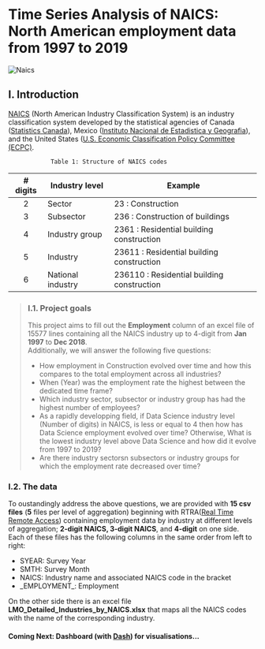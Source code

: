 # Time Series Analysis of NAICS: North American employment data from 1997 to 2019
![Naics](https://www.loc.gov/rr/business/images/naics.jpg) <br>

## I. Introduction
[NAICS](https://www.census.gov/naics/) (North American Industry Classification System) is an industry classification system developed by the statistical agencies of Canada ([Statistics Canada](https://www.statcan.gc.ca/eng/concepts/index)), Mexico ([Instituto Nacional de Estadistica y Geografia](http://www.inegi.org.mx/)), and the United States ([U.S. Economic Classification Policy Committee (ECPC)](https://www.census.gov/naics/?18967).

                Table 1: Structure of NAICS codes
|\# digits|   Industry level  |                        Example                            |
| :-:   |       -----       |                          ---                                |
|2    | Sector            | 23 : Construction                             |
|3    | Subsector         | 236 : Construction of buildings               |
|4    | Industry group    | 2361 : Residential building construction      |
|5    | Industry          | 23611 : Residential building construction     |
|6    | National industry | 236110 : Residential building construction    |

> ### I.1. Project goals
> This project aims to fill out the **Employment** column of an excel file of 15577 lines containing all the NAICS industry up to 4-digit from **Jan 1997** to **Dec 2018**. <br>
Additionally, we will  answer the following five questions:
> - How employment in Construction evolved over time and how this compares to the total employment across all industries?
> - When (Year)  was the employment rate the highest between the dedicated time frame?
> - Which industry sector, subsector or industry group has had the highest number of employees?
> - As a rapidly developping field, if Data Science industry level (Number of digits) in NAICS, is less or equal to 4 then how has Data Science employment evolved over time? Otherwise, What is the lowest industry level above Data Science and how did it evolve from 1997 to 2019? 
> - Are there industry sectorsn subsectors or industry groups for which the employment rate decreased over time?


### I.2. The data
To oustandingly address the above questions, we are provided with **15 csv files** (**5** files per level of aggregation) beginning with RTRA([Real Time Remote Access](https://www.statcan.gc.ca/en/microdata/rtra)) containing employment data by industry at different levels of aggregation; **2-digit NAICS, 3-digit NAICS**, and **4-digit** on one side. <br> 
Each of these files has the following columns in the same order from left to right:
-  SYEAR: Survey Year
- SMTH: Survey Month
- NAICS: Industry name and associated NAICS code in the bracket
- \_EMPLOYMENT\_: Employment 

On the other side there is an excel file **LMO_Detailed_Industries_by_NAICS.xlsx** that maps all the NAICS codes with the name of the corresponding industry.

#### Coming Next: Dashboard (with [Dash](https://dash.plotly.com/)) for visualisations...
